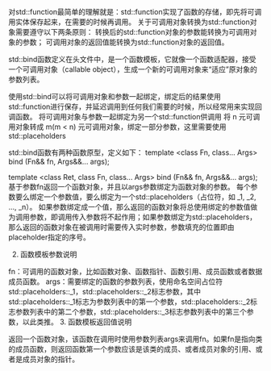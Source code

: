 对std::function最简单的理解就是：std::function实现了函数的存储，即先将可调用实体保存起来，在需要的时候再调用。
关于可调用对象转换为std::function对象需要遵守以下两条原则：
转换后的std::function对象的参数能转换为可调用对象的参数；
可调用对象的返回值能转换为std::function对象的返回值。

std::bind函数定义在头文件<functional>中，是一个函数模板，它就像一个函数适配器，接受一个可调用对象（callable object），生成一个新的可调用对象来“适应”原对象的参数列表。

使用std::bind可以将可调用对象和参数一起绑定，绑定后的结果使用std::function进行保存，并延迟调用到任何我们需要的时候，所以经常用来实现回调函数。
将可调用对象与参数一起绑定为另一个std::function供调用
将 n 元可调用对象转成 m(m < n) 元可调用对象，绑定一部分参数，这里需要使用std::placeholders

std::bind函数有两种函数原型，定义如下：
template <class Fn, class... Args>
bind (Fn&& fn, Args&&... args);

template <class Ret, class Fn, class... Args>
bind (Fn&& fn, Args&&... args);
基于参数fn返回一个函数对象，并且以args参数绑定为函数对象的参数。
每个参数要么绑定一个参数值，要么绑定为一个std::placeholders（占位符，如 _1, _2, ..., _n）。
如果参数绑定成一个值，那么返回的函数对象将总使用绑定的参数值做为调用参数，即调用传入参数将不起作用；如果参数绑定为std::placeholders，那么返回的函数对象在被调用时需要传入实时参数，参数填充的位置即由placeholder指定的序号。

2. 函数模板参数说明

fn：可调用的函数对象，比如函数对象、函数指针、函数引用、成员函数或者数据成员函数。
args：需要绑定的函数的参数列表，使用命名空间占位符std::placeholders::_1，std::placeholders::_2标志参数，其中std::placeholders::_1标志为参数列表中的第一个参数，std::placeholders::_2标志参数列表中的第二个参数，std::placeholders::_3标志参数列表中的第三个参数，以此类推。
3. 函数模板返回值说明

返回一个函数对象，该函数在调用时使用参数列表args来调用fn。如果fn是指向类的成员函数，则返回函数第一个参数应该是该类的成员、或者成员对象的引用、或者是成员对象的指针。